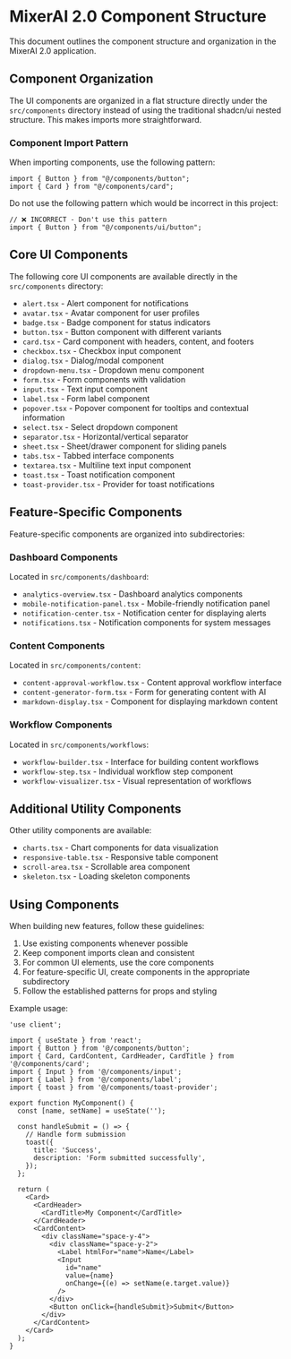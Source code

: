 # MixerAI 2.0 Component Structure

This document outlines the component structure and organization in the MixerAI 2.0 application.

## Component Organization

The UI components are organized in a flat structure directly under the `src/components` directory instead of using the traditional shadcn/ui nested structure. This makes imports more straightforward.

### Component Import Pattern

When importing components, use the following pattern:

```tsx
import { Button } from "@/components/button";
import { Card } from "@/components/card";
```

Do not use the following pattern which would be incorrect in this project:

```tsx
// ❌ INCORRECT - Don't use this pattern
import { Button } from "@/components/ui/button";
```

## Core UI Components

The following core UI components are available directly in the `src/components` directory:

- `alert.tsx` - Alert component for notifications
- `avatar.tsx` - Avatar component for user profiles
- `badge.tsx` - Badge component for status indicators
- `button.tsx` - Button component with different variants
- `card.tsx` - Card component with headers, content, and footers
- `checkbox.tsx` - Checkbox input component
- `dialog.tsx` - Dialog/modal component
- `dropdown-menu.tsx` - Dropdown menu component
- `form.tsx` - Form components with validation
- `input.tsx` - Text input component
- `label.tsx` - Form label component
- `popover.tsx` - Popover component for tooltips and contextual information
- `select.tsx` - Select dropdown component
- `separator.tsx` - Horizontal/vertical separator
- `sheet.tsx` - Sheet/drawer component for sliding panels
- `tabs.tsx` - Tabbed interface components
- `textarea.tsx` - Multiline text input component
- `toast.tsx` - Toast notification component
- `toast-provider.tsx` - Provider for toast notifications

## Feature-Specific Components

Feature-specific components are organized into subdirectories:

### Dashboard Components

Located in `src/components/dashboard`:

- `analytics-overview.tsx` - Dashboard analytics components
- `mobile-notification-panel.tsx` - Mobile-friendly notification panel
- `notification-center.tsx` - Notification center for displaying alerts
- `notifications.tsx` - Notification components for system messages

### Content Components

Located in `src/components/content`:

- `content-approval-workflow.tsx` - Content approval workflow interface
- `content-generator-form.tsx` - Form for generating content with AI
- `markdown-display.tsx` - Component for displaying markdown content

### Workflow Components

Located in `src/components/workflows`:

- `workflow-builder.tsx` - Interface for building content workflows
- `workflow-step.tsx` - Individual workflow step component
- `workflow-visualizer.tsx` - Visual representation of workflows

## Additional Utility Components

Other utility components are available:

- `charts.tsx` - Chart components for data visualization
- `responsive-table.tsx` - Responsive table component
- `scroll-area.tsx` - Scrollable area component
- `skeleton.tsx` - Loading skeleton components

## Using Components

When building new features, follow these guidelines:

1. Use existing components whenever possible
2. Keep component imports clean and consistent
3. For common UI elements, use the core components
4. For feature-specific UI, create components in the appropriate subdirectory
5. Follow the established patterns for props and styling

Example usage:

```tsx
'use client';

import { useState } from 'react';
import { Button } from '@/components/button';
import { Card, CardContent, CardHeader, CardTitle } from '@/components/card';
import { Input } from '@/components/input';
import { Label } from '@/components/label';
import { toast } from '@/components/toast-provider';

export function MyComponent() {
  const [name, setName] = useState('');
  
  const handleSubmit = () => {
    // Handle form submission
    toast({
      title: 'Success',
      description: 'Form submitted successfully',
    });
  };
  
  return (
    <Card>
      <CardHeader>
        <CardTitle>My Component</CardTitle>
      </CardHeader>
      <CardContent>
        <div className="space-y-4">
          <div className="space-y-2">
            <Label htmlFor="name">Name</Label>
            <Input 
              id="name"
              value={name}
              onChange={(e) => setName(e.target.value)}
            />
          </div>
          <Button onClick={handleSubmit}>Submit</Button>
        </div>
      </CardContent>
    </Card>
  );
} 